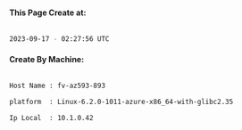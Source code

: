 
   
#### This Page Create at:

```bash

2023-09-17 - 02:27:56 UTC

```

#### Create By Machine:

```bash

Host Name : fv-az593-893

platform  : Linux-6.2.0-1011-azure-x86_64-with-glibc2.35

Ip Local  : 10.1.0.42

```

